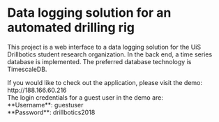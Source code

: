 # Data logging solution for an automated drilling rig
This project is a web interface to a data logging solution for the UiS Drillbotics student research organization. 
In the back end, a time series database is implemented. The preferred database technology is TimescaleDB.

<p>
If you would like to check out the application, please visit the demo: http://188.166.60.216 <br/>
The login credentials for a guest user in the demo are: <br/>
**Username**: guestuser <br/>
**Password**: drillbotics2018 <br/>
</p>
